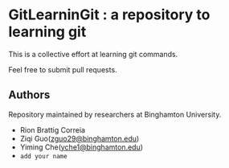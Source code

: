 # GitLearninGit : a repository to learning git

This is a collective effort at learning git commands.

Feel free to submit pull requests.


## Authors

Repository maintained by researchers at Binghamton University.
- Rion Brattig Correia 
- Ziqi Guo(zguo29@binghamton.edu)
- Yiming Che(yche1@binghamton.edu)
- `add your name`